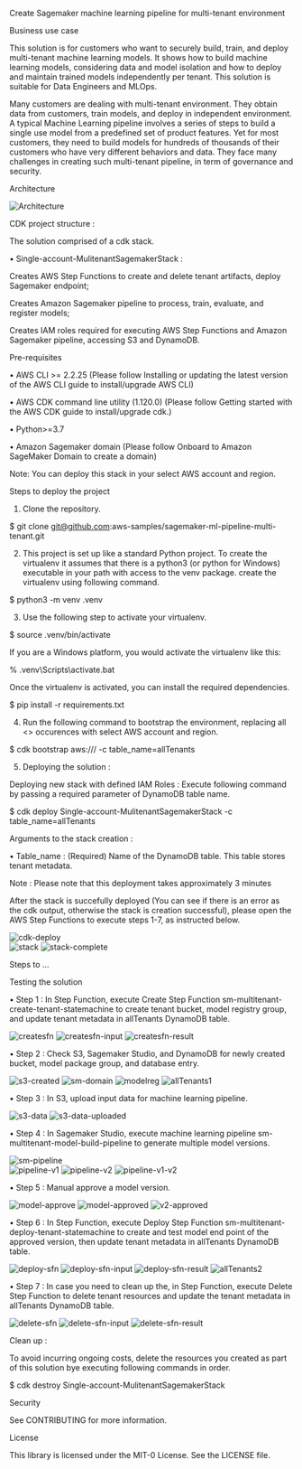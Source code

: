 Create Sagemaker machine learning pipeline for multi-tenant environment

Business use case

This solution is for customers who want to securely build, train, and deploy multi-tenant machine learning models. It shows how to build machine learning models, considering data and model isolation and how to deploy and maintain trained models independently per tenant. This solution is suitable for Data Engineers and MLOps.

Many customers are dealing with multi-tenant environment. They obtain data from customers, train models, and deploy in independent environment. A typical Machine Learning pipeline involves a series of steps to build a single use model from a predefined set of product features. Yet for most customers, they need to build models for hundreds of thousands of their customers who have very different behaviors and data. They face many challenges in creating such multi-tenant pipeline, in term of governance and security.

Architecture

![Architecture](./images/Architecture.jpg)   

CDK project structure :

The solution comprised of a cdk stack.

•	Single-account-MulitenantSagemakerStack : 

Creates AWS Step Functions to create and delete tenant artifacts, deploy Sagemaker endpoint; 

Creates Amazon Sagemaker pipeline to process, train, evaluate, and register models; 

Creates IAM roles required for executing AWS Step Functions and Amazon Sagemaker pipeline, accessing S3 and DynamoDB.

Pre-requisites

•	AWS CLI >= 2.2.25 (Please follow Installing or updating the latest version of the AWS CLI guide to install/upgrade AWS CLI)

•	AWS CDK command line utility (1.120.0) (Please follow Getting started with the AWS CDK guide to install/upgrade cdk.)

•	Python>=3.7

•	Amazon Sagemaker domain (Please follow Onboard to Amazon SageMaker Domain to create a domain)

Note: You can deploy this stack in your select AWS account and region.

Steps to deploy the project

1.	Clone the repository.

$ git clone git@github.com:aws-samples/sagemaker-ml-pipeline-multi-tenant.git

2.	This project is set up like a standard Python project. To create the virtualenv it assumes that there is a python3 (or python for Windows) executable in your path with access to the venv package. create the virtualenv using following command.

$ python3 -m venv .venv 

3.	Use the following step to activate your virtualenv.

$ source .venv/bin/activate

If you are a Windows platform, you would activate the virtualenv like this:

% .venv\Scripts\activate.bat

Once the virtualenv is activated, you can install the required dependencies.

$ pip install -r requirements.txt

4.	Run the following command to bootstrap the environment, replacing all <> occurences with select AWS account and region.

$ cdk bootstrap aws://<aws-account>/<region> -c table_name=allTenants

5.	Deploying the solution :

Deploying new stack with defined IAM Roles : Execute following command by passing a required parameter of DynamoDB table name.

$ cdk deploy Single-account-MulitenantSagemakerStack -c table_name=allTenants

Arguments to the stack creation :

•	Table_name : (Required) Name of the DynamoDB table. This table stores tenant metadata.

Note : Please note that this deployment takes approximately 3 minutes

After the stack is succefully deployed (You can see if there is an error as the cdk output, otherwise the stack is creation successful), please open the AWS Step Functions to execute steps 1-7, as instructed below.

![cdk-deploy](./images/cdk-deploy.jpg)   
![stack](./images/stack.jpg) 
![stack-complete](./images/stack-complete.jpg) 

Steps to …

Testing the solution

•	Step 1 : In Step Function, execute Create Step Function sm-multitenant-create-tenant-statemachine to create tenant bucket, model registry group, and update tenant metadata in allTenants DynamoDB table.

![createsfn](./images/create-sfn.jpg) 
![createsfn-input](./images/create-sfn-input.jpg) 
![createsfn-result](./images/create-sfn-result.jpg) 
 
•	Step 2 : Check S3, Sagemaker Studio, and DynamoDB for newly created bucket, model package group, and database entry.

![s3-created](./images/bucket-created.jpg) 
![sm-domain](./images/sm-domain.jpg)
![modelreg](./images/modelreg.jpg)
![allTenants1](./images/allTenants1.jpg) 
 
•	Step 3 : In S3, upload input data for machine learning pipeline.

![s3-data](./images/s3-data.jpg) 
![s3-data-uploaded](./images/s3-data-uploaded.jpg) 

•	Step 4 : In Sagemaker Studio, execute machine learning pipeline sm-multitenant-model-build-pipeline to generate multiple model versions.

![sm-pipeline](./images/sm-pipeline.jpg)  
![pipeline-v1](./images/pipeline-v1.jpg)
![pipeline-v2](./images/pipeline-v2.jpg)
![pipeline-v1-v2](./images/pipeline-v1-v2.jpg)
  
•	Step 5 : Manual approve a model version.

![model-approve](./images/model-approve.jpg)
![model-approved](./images/model-approved.jpg)
![v2-approved](./imagesv2-approved.jpg)
 
•	Step 6 : In Step Function, execute Deploy Step Function sm-multitenant-deploy-tenant-statemachine to create and test model end point of the approved version, then update tenant metadata in allTenants DynamoDB table.

![deploy-sfn](./images/deploy-sfn.jpg) 
![deploy-sfn-input](./images/deploy-sfn-input.jpg) 
![deploy-sfn-result](./images/deploy-sfn-result.jpg) 
![allTenants2](./images/allTenants2.jpg) 

•	Step 7 : In case you need to clean up the, in Step Function, execute Delete Step Function to delete tenant resources and update the tenant metadata in allTenants DynamoDB table.

![delete-sfn](./images/delete-sfn.jpg) 
![delete-sfn-input](./images/delete-sfn-input.jpg) 
![delete-sfn-result](./images/delete-sfn-result.jpg) 
 
Clean up :

To avoid incurring ongoing costs, delete the resources you created as part of this solution bye executing following commands in order.

$ cdk destroy Single-account-MulitenantSagemakerStack

Security

See CONTRIBUTING for more information.

License

This library is licensed under the MIT-0 License. See the LICENSE file.
